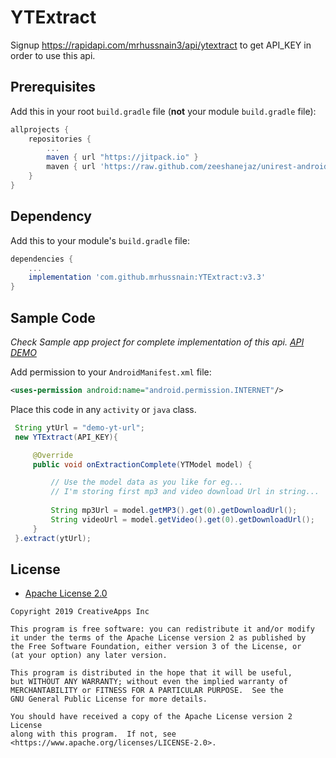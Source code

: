 # YTExtract

Signup https://rapidapi.com/mrhussnain3/api/ytextract to get API_KEY in order to use this api.

## Prerequisites

Add this in your root `build.gradle` file (**not** your module `build.gradle` file):

```gradle
allprojects {
	repositories {
		...
		maven { url "https://jitpack.io" }
		maven { url 'https://raw.github.com/zeeshanejaz/unirest-android/mvn-repo' }
	}
}
```

## Dependency

Add this to your module's `build.gradle` file:

```gradle
dependencies {
	...
	implementation 'com.github.mrhussnain:YTExtract:v3.3'
}
```

## Sample Code

_Check Sample app project for complete implementation of this api. [API DEMO](https://github.com/mrhussnain/YTExtract/raw/master/sample.apk)_

Add permission to your `AndroidManifest.xml` file:

``` xml
<uses-permission android:name="android.permission.INTERNET"/>
```

Place this code in any `activity` or `java` class.

``` java
 String ytUrl = "demo-yt-url";
 new YTExtract(API_KEY){

     @Override
     public void onExtractionComplete(YTModel model) {

         // Use the model data as you like for eg...
         // I'm storing first mp3 and video download Url in string...
	 
         String mp3Url = model.getMP3().get(0).getDownloadUrl();
         String videoUrl = model.getVideo().get(0).getDownloadUrl();
     }
 }.extract(ytUrl);
```


## License

* [Apache License 2.0](https://www.apache.org/licenses/LICENSE-2.0)

```
Copyright 2019 CreativeApps Inc

This program is free software: you can redistribute it and/or modify
it under the terms of the Apache License version 2 as published by
the Free Software Foundation, either version 3 of the License, or
(at your option) any later version.

This program is distributed in the hope that it will be useful,
but WITHOUT ANY WARRANTY; without even the implied warranty of
MERCHANTABILITY or FITNESS FOR A PARTICULAR PURPOSE.  See the
GNU General Public License for more details.

You should have received a copy of the Apache License version 2 License
along with this program.  If not, see <https://www.apache.org/licenses/LICENSE-2.0>.
```

